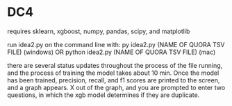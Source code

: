 # DC4
requires sklearn, xgboost, numpy, pandas, scipy, and matplotlib

run idea2.py on the command line with: 
                                       py idea2.py (NAME OF QUORA TSV FILE) (windows) 
                                       OR 
                                       python idea2.py (NAME OF QUORA TSV FILE) (mac)

there are several status updates throughout the process of the file running, and the process of training the model takes about 10 min.
Once the model has been trained, precision, recall, and f1 scores are printed to the screen, and a graph appears.
X out of the graph, and you are prompted to enter two questions, in which the xgb model determines if they are duplicate.
